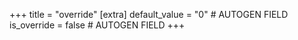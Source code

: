 +++
title = "override"
[extra]
default_value = "0" # AUTOGEN FIELD
is_override = false # AUTOGEN FIELD
+++